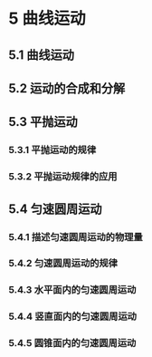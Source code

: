# 5 曲线运动

## 5.1 曲线运动

## 5.2 运动的合成和分解

## 5.3 平抛运动

### 5.3.1 平抛运动的规律

### 5.3.2 平抛运动规律的应用

## 5.4 匀速圆周运动

### 5.4.1 描述匀速圆周运动的物理量

### 5.4.2 匀速圆周运动的规律

### 5.4.3 水平面内的匀速圆周运动

### 5.4.4 竖直面内的匀速圆周运动

### 5.4.5 圆锥面内的匀速圆周运动
